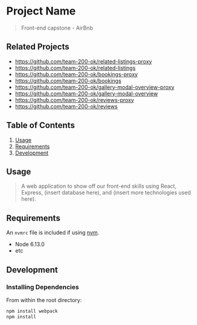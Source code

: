 # Project Name

> Front-end capstone - AirBnb

## Related Projects

  - https://github.com/team-200-ok/related-listings-proxy
  - https://github.com/team-200-ok/related-listings
  - https://github.com/team-200-ok/bookings-proxy
  - https://github.com/team-200-ok/bookings
  - https://github.com/team-200-ok/gallery-modal-overview-proxy
  - https://github.com/team-200-ok/gallery-modal-overview
  - https://github.com/team-200-ok/reviews-proxy
  - https://github.com/team-200-ok/reviews

## Table of Contents

1. [Usage](#Usage)
1. [Requirements](#requirements)
1. [Development](#development)

## Usage

> A web application to show off our front-end skills using React, Express, (insert database here), and (insert 
more technologies used here).

## Requirements

An `nvmrc` file is included if using [nvm](https://github.com/creationix/nvm).

- Node 6.13.0
- etc

## Development

### Installing Dependencies

From within the root directory:

```sh
npm install webpack
npm install
```

